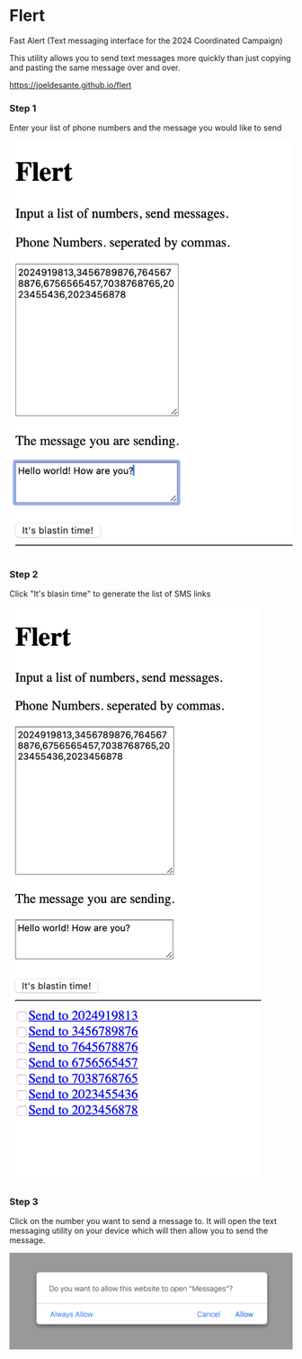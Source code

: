 # Flert
Fast Alert (Text messaging interface for the 2024 Coordinated Campaign)

This utility allows you to send text messages more quickly than just copying and pasting the same message over and over.

https://joeldesante.github.io/flert

### Step 1
Enter your list of phone numbers and the message you would like to send

![The list of phone numbers and the message you want to send](https://github.com/joeldesante/flert/blob/5f2257546abb556d2b795ffc9b052c1379475930/images/step-1.png)


### Step 2
Click "It's blasin time" to generate the list of SMS links

![The list of phone numbers which you may send the chosen message to](https://github.com/joeldesante/flert/blob/5f2257546abb556d2b795ffc9b052c1379475930/images/step-2.png)

### Step 3
Click on the number you want to send a message to. 
It will open the text messaging utility on your device which will then allow you to send the message.

![The computer or device asking to open the messages application](https://github.com/joeldesante/flert/blob/5f2257546abb556d2b795ffc9b052c1379475930/images/step-3.png)
